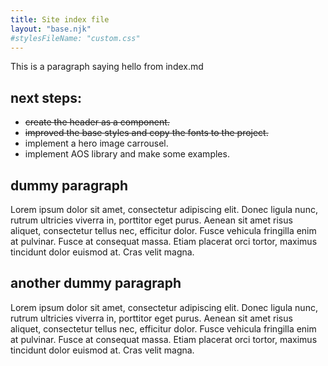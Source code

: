 ```yaml
---
title: Site index file
layout: "base.njk"
#stylesFileName: "custom.css"
---
```


This is a paragraph saying hello from index.md

## next steps:
- ~~create the header as a component.~~
- ~~improved the base styles and copy the fonts to the project.~~  
- implement a hero image carrousel.
- implement AOS library and make some examples.

## dummy paragraph
Lorem ipsum dolor sit amet, consectetur adipiscing elit. Donec ligula nunc, rutrum ultricies viverra in, porttitor eget purus. Aenean sit amet risus aliquet, consectetur tellus nec, efficitur dolor. Fusce vehicula fringilla enim at pulvinar. Fusce at consequat massa. Etiam placerat orci tortor, maximus tincidunt dolor euismod at. Cras velit magna.

## another dummy paragraph
Lorem ipsum dolor sit amet, consectetur adipiscing elit. Donec ligula nunc, rutrum ultricies viverra in, porttitor eget purus. Aenean sit amet risus aliquet, consectetur tellus nec, efficitur dolor. Fusce vehicula fringilla enim at pulvinar. Fusce at consequat massa. Etiam placerat orci tortor, maximus tincidunt dolor euismod at. Cras velit magna.